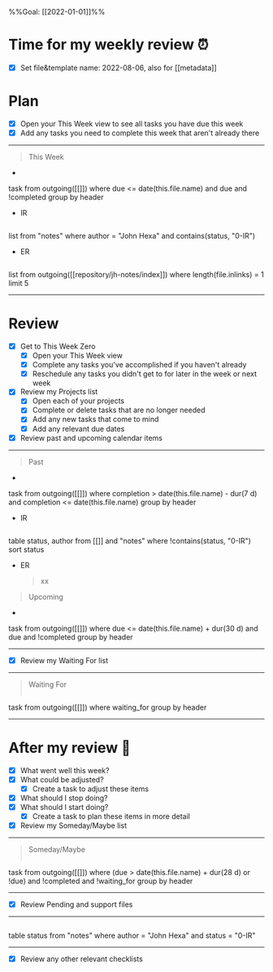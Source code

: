 %%Goal: [[2022-01-01]]%%
#  Time for my weekly review ⏰
- [x] Set file&template name: 2022-08-06, also for [[metadata]]

# Plan
- [x] Open your This Week view to see all tasks you have due this week
- [x] Add any tasks you need to complete this week that aren't already there
---
> This Week
-  ```dataview
task
from outgoing([[]])
where due <= date(this.file.name)
and due
and !completed
group by header

- IR
>  ```dataview
list
from "notes"
where author = "John Hexa"
and contains(status, "0-IR")

- ER
> ```dataview
list
from outgoing([[repository/jh-notes/index]])
where length(file.inlinks) = 1
limit 5

---
# Review
- [x] Get to This Week Zero
	- [x] Open your This Week view
	- [x] Complete any tasks you've accomplished if you haven't already
	- [x] Reschedule any tasks you didn't get to for later in the week or next week
- [x] Review my Projects list
	- [x] Open each of your projects
	- [x] Complete or delete tasks that are no longer needed
	- [x] Add any new tasks that come to mind
	- [x] Add any relevant due dates
- [x] Review past and upcoming calendar items
---
> Past
- ```dataview
task
from outgoing([[]])
where completion > date(this.file.name) - dur(7 d)
and completion <= date(this.file.name)
group by header

- IR
> ```dataview
table status, author
from [[]] and "notes"
where !contains(status, "0-IR")
sort status

- ER
	> xx

> Upcoming
- ```dataview
task
from outgoing([[]])
where due <= date(this.file.name) + dur(30 d)
and due
and !completed
group by header

---
- [x] Review my Waiting For list
---
> Waiting For
> ```dataview
task
from outgoing([[]])
where waiting_for
group by header

---
# After my review 🤔
- [x] What went well this week?
- [x] What could be adjusted?
	- [x] Create a task to adjust these items
- [x] What should I stop doing?
- [x] What should I start doing?
	- [x] Create a task to plan these items in more detail
- [x] Review my Someday/Maybe list
---
> Someday/Maybe
>```dataview
task
from outgoing([[]])
where (due > date(this.file.name) + dur(28 d)
or !due)
and !completed
and !waiting_for
group by header

---
- [x] Review Pending and support files
---
>  ```dataview
table status
from "notes"
where author = "John Hexa"
and status = "0-IR"

---
- [x] Review any other relevant checklists